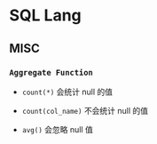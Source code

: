 # SQL Lang #

## MISC ##

### `Aggregate Function` ###

- `count(*)` 会统计 null 的值
- `count(col_name)` 不会统计 null 的值

- `avg()` 会忽略 null 值















































